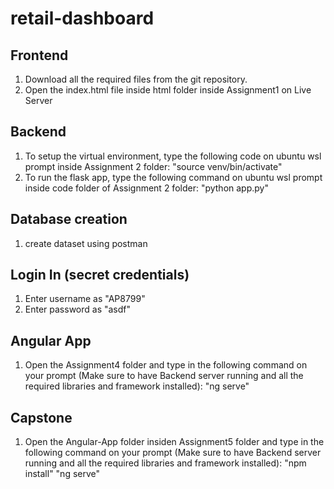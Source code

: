 # retail-dashboard

## Frontend
1. Download all the required files from the git repository.
2. Open the index.html file inside html folder inside Assignment1 on Live Server

## Backend
1. To setup the virtual environment, type the following code on ubuntu wsl prompt inside Assignment 2 folder:
    "source venv/bin/activate"
2. To run the flask app, type the following command on ubuntu wsl prompt inside code folder of Assignment 2 folder:
    "python app.py"

## Database creation
1. create dataset using postman

## Login In (secret credentials)
1. Enter username as "AP8799"
2. Enter password as "asdf"

## Angular App
1. Open the Assignment4 folder and type in the following command on your prompt (Make sure to have Backend server running and all the required libraries and framework installed):
    "ng serve"
## Capstone
1. Open the Angular-App folder insiden Assignment5 folder and type in the following command on your prompt (Make sure to have Backend server running and all the required libraries and framework installed):
    "npm install"
    "ng serve"


